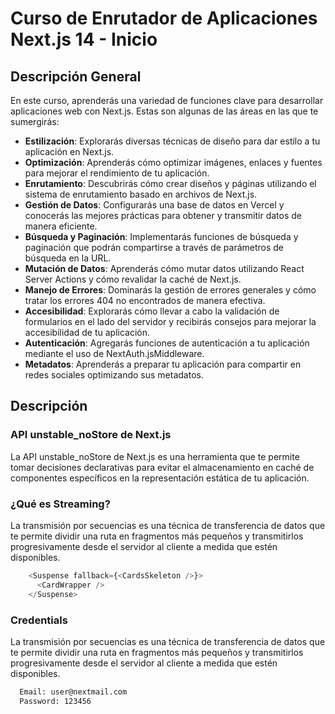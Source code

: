 # Curso de Enrutador de Aplicaciones Next.js 14 - Inicio

## Descripción General
En este curso, aprenderás una variedad de funciones clave para desarrollar aplicaciones web con Next.js. Estas son algunas de las áreas en las que te sumergirás:

- **Estilización**: Explorarás diversas técnicas de diseño para dar estilo a tu aplicación en Next.js.
- **Optimización**: Aprenderás cómo optimizar imágenes, enlaces y fuentes para mejorar el rendimiento de tu aplicación.
- **Enrutamiento**: Descubrirás cómo crear diseños y páginas utilizando el sistema de enrutamiento basado en archivos de Next.js.
- **Gestión de Datos**: Configurarás una base de datos en Vercel y conocerás las mejores prácticas para obtener y transmitir datos de manera eficiente.
- **Búsqueda y Paginación**: Implementarás funciones de búsqueda y paginación que podrán compartirse a través de parámetros de búsqueda en la URL.
- **Mutación de Datos**: Aprenderás cómo mutar datos utilizando React Server Actions y cómo revalidar la caché de Next.js.
- **Manejo de Errores**: Dominarás la gestión de errores generales y cómo tratar los errores 404 no encontrados de manera efectiva.
- **Accesibilidad**: Explorarás cómo llevar a cabo la validación de formularios en el lado del servidor y recibirás consejos para mejorar la accesibilidad de tu aplicación.
- **Autenticación**: Agregarás funciones de autenticación a tu aplicación mediante el uso de NextAuth.jsMiddleware.
- **Metadatos**: Aprenderás a preparar tu aplicación para compartir en redes sociales optimizando sus metadatos.

## Descripción

### API unstable_noStore de Next.js
La API unstable_noStore de Next.js es una herramienta que te permite tomar decisiones declarativas para evitar el almacenamiento en caché de componentes específicos en la representación estática de tu aplicación.

### ¿Qué es Streaming?
La transmisión por secuencias es una técnica de transferencia de datos que te permite dividir una ruta en fragmentos más pequeños y transmitirlos progresivamente desde el servidor al cliente a medida que estén disponibles.
```js
    <Suspense fallback={<CardsSkeleton />}>
      <CardWrapper />
    </Suspense>
```
### Credentials
La transmisión por secuencias es una técnica de transferencia de datos que te permite dividir una ruta en fragmentos más pequeños y transmitirlos progresivamente desde el servidor al cliente a medida que estén disponibles.
```bash
  Email: user@nextmail.com
  Password: 123456
```

